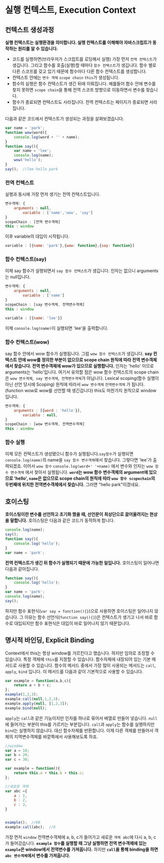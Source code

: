 # 실행 컨텍스트, Execution Context

## 컨텍스트 생성과정

**실행 컨텍스트는 실행환경을 의미합니다. 실행 컨텍스트를 이해해야 자바스크립트가 동작하는 원리를 알 수 있습니다.** 

* 코드를 실행하면(브라우저가 스크립트를 로딩해서 실행) 가장 먼저 `전역 컨텍스트`가 생깁니다. 그리고 함수를 호출(실행)할 때마다 `함수 컨텍스트`가 생깁니다. 함수 별로 다른 스코프를 갖고 있기 때문에 함수마다 다른 함수 컨텍스트를 생성합니다. 
* 컨텍스트 안에는 `변수 객체` `scope chain` `this`가 생성됩니다.
* 함수의 실행은 함수 컨텍스트가 생긴 뒤에 이뤄집니다. 예를들어 함수 안에 변수를 찾지 못하면 `scope chain`을 통해 전역 스코프 방향으로 이동하면서 변수를 찾습니다.
* 함수가 종료되면 컨텍스트도 사라집니다. 전역 컨텍스트는 페이지가 종료되면 사라집니다.

다음과 같은 코드에서 컨텍스트가 생성되는 과정을 살펴보겠습니다.

```javascript
var name = 'park';
function wow(word){
    console.log(word + '' + name);
}
function say(){
    var name = 'lee';
    console.log(name);
    wow('hello');
}
say();	//lee hello park
```



### 전역 컨텍스트

실행과 동시에 가장 먼저 생기는 전역 컨텍스트입니다.

```javascript
변수객체: {
    arguments : null,
        variable : ['name','wow', 'say']
}
scopeChain : [전역 변수객체]
this : window
```

이후 variable의 대입이 시작됩니다.

```javascript
variable : [{name: 'park'},{wow: function},{say: function}]
```

### 함수 컨텍스트(say)

이제 say 함수가 실행되면서 `say 함수 컨텍스트`가 생깁니다. 인자는 없으니 arguments는 null입니다.

```javascript
변수객체: {
    arguments : null,
        variable : ['name']
}
scopeChain : [say 변수객체, 전역변수객체]
this : window
```

```javascript
variable : [{name: 'lee'}]
```

이제 `console.log(name)`이 실행되면 'lee'을 출력합니다.

### 함수 컨텍스트(wow)

say 함수 안에서 wow 함수가 실행됩니다. 그럼 `wow 함수 컨택스트`가 생깁니다. **say 컨텍스트 안에 wow를 정의한 부분이 없으므로 scope chain 원칙에 따라 전역 변수객체에서 찾습니다. 전역 변수객체에 wow가 있으므로 실행합니다.** 인자는 'hello' 이므로 arguments는 'hello'입니다. 여기서 유의할 점은 wow 함수 컨텍스트의 scope chain은 `wow 변수객체`,` say 변수객체`,` 전역변수객체`가 아닙니다. Lexical scoping(함수 실행이 아닌 선언 당시에 Scoping) 원칙에 따라서 `wow 변수객체` `전역변수객체` 가 됩니다. (function wow로 wow를 선언할 때 생긴겁니다) this도 마찬가지 원칙으로 window 입니다.

```javascript
변수객체: {
    arguments : [{word : 'hello'}],
        variable : null,
}
scopeChain : [wow 변수객체, 전역변수객체]
this : window
```

### 함수 실행

이제 모든 컨텍스트가 생성됐으니 함수가 실행됩니다.`say함수`가 실행되면 `console.log(name)`의 name을 `say 함수 변수객체`에서 찾습니다. 그렇다면 'lee'가 출력되겠죠. 이어서  `wow 함수`  `console.log(word+' '+name)` 에서 변수와 인자는 `wow 함수 변수객체` 에서 찾아서 실행됩니다. **`word`는 wow 함수 변수객체의 argument에 있으므로 'hello', `name`은 없으므로 scope chain의 원칙에 따라 `wow 함수 scopechain`의 두번째에 위치한 전역변수객체에서 찾습니다.** 그러면 "hello park"이겠네요.



## 호이스팅

**호이스팅이란 변수를 선언하고 초기화 했을 때, 선언문이 최상단으로 끌어올려지는 현상을 말합니다.** 호이스팅은 다음과 같은 코드가 동작하게 합니다.

```javascript
console.log(name);
say();
function say(){
    console.log('hello');
}
var name = 'park';
```

**전역 컨텍스트가 생긴 뒤 함수가 실행되기 때문에 가능한 일입니다.** 호이스팅이 일어나면 다음과 같아집니다.

```javascript
function say(){
    console.log('hello');
}
var name = 'park';
console.log(name);
say();
```

하지만 함수 표현식(`var say = function(){}`)으로 사용하면 호이스팅은 일어나지 않습니다. 그 이유는 함수 선언식(`function say(){}`)은 컨텍스트가 생기고 나서 바로 함수로 대입되지만 함수 표현식은 대입이 바로 일어나지 않기 때문입니다. 



## 명시적 바인딩, Explicit Binding

Context에서 this는 항상 window를 가르킨다고 했습니다. 하지만 임의로 조정할 수 있습니다. 특정 객체에 `this`를 지정할 수 있습니다. 함수자체에 내장되어 있는 기본 메서드로 사용할 수 있습니다. 함수의 메서드 중에서 가장 많이 사용되는 메서드는 `call`, `apply`, `bind` 입니다. 이 메서드를 다음과 같이 기본적으로 사용할 수 있습니다.

```javascript
var example = function(a,b,c){
    return a + b + c;
};
example(1,2,3);
example.call(null,1,2,3);
example.apply(null, [1,2,3]);
example.bind(null);
```

`apply`는 `call`과 같은 기능이지만 인자를 하나로 묶어서 배열로 만들어 넣습니다. `null`에 들어가는 부분이 this를 가르키는 부분입니다. `call`과 `apply`는 함수를 실행하지만 `bind`는 실행하지 않습니다. 대신 함수자체를 반환합니다. 이제 다른 객체를 만들어서 객체의 지역변수객체를 바깥쪽에서 사용해보도록 하죠.

```javascript
//window
var a = 10;
var b = 20;
var c = 30;

var example = function(){
    return this.a + this.b + this.c;
};

//새로운 객체
var abc ={
    a : 1,
    b : 2,
    c : 3,
}


example();	//60
example.call(abc);	//6
```

가장 먼저 `window` 전역변수객체에 a, b, c가 들어가고 새로운 `객체 abc`에 다시 a, b, c가 들어갔습니다. **`example 함수`를 실행할 때 그냥 실행하면 전역 변수객체에 있는 `example`은 window에서 전역변수를 가져옵니다.** 하지만 **`call`을 통해 binding을 하면 `abc 변수객체`에서 변수를 가져옵니다.** 